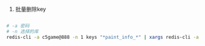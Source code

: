 ## 

1. 批量删除key
```sh

# -a 密码
# -n 选择的库
redis-cli -a c5game@888 -n 1 keys "*paint_info_*" | xargs redis-cli -a c5game@888 -n 1 del

```


##



##